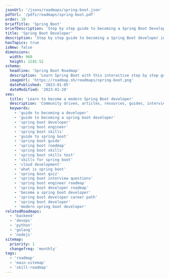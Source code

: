 ```yaml
---
jsonUrl: '/jsons/roadmaps/spring-boot.json'
pdfUrl: '/pdfs/roadmaps/spring-boot.pdf'
order: 10
briefTitle: 'Spring Boot'
briefDescription: 'Step by step guide to becoming a Spring Boot Developer in 2023'
title: 'Spring Boot Developer'
description: 'Step by step guide to becoming a Spring Boot developer in 2023'
hasTopics: true
isNew: false
dimensions:
  width: 968
  height: 1245.52
schema:
  headline: 'Spring Boot Roadmap'
  description: 'Learn Spring Boot with this interactive step by step guide in 2023. We also have resources and short descriptions attached to the roadmap items so you can get everything you want to learn in one place.'
  imageUrl: 'https://roadmap.sh/roadmaps/spring-boot.png'
  datePublished: '2023-01-05'
  dateModified: '2023-01-20'
seo:
  title: 'Learn to become a modern Spring Boot developer'
  description: 'Community driven, articles, resources, guides, interview questions, quizzes for spring boot development. Learn to become a modern Spring Boot developer by following the steps, skills, resources and guides listed in this roadmap.'
  keywords:
    - 'guide to becoming a developer'
    - 'guide to becoming a spring boot developer'
    - 'spring boot developer'
    - 'spring boot engineer'
    - 'spring boot skills'
    - 'guide to spring boot'
    - 'spring boot guide'
    - 'spring boot roadmap'
    - 'spring boot skills'
    - 'spring boot skills test'
    - 'skills for spring boot'
    - 'cloud development'
    - 'what is spring boot'
    - 'spring boot quiz'
    - 'spring boot interview questions'
    - 'spring boot engineer roadmap'
    - 'spring boot developer roadmap'
    - 'become a spring boot developer'
    - 'spring boot developer career path'
    - 'spring boot developer'
    - 'modern spring boot developer'
relatedRoadmaps:
  - 'backend'
  - 'devops'
  - 'python'
  - 'golang'
  - 'nodejs'
sitemap:
  priority: 1
  changefreq: 'monthly'
tags:
  - 'roadmap'
  - 'main-sitemap'
  - 'skill-roadmap'
---
```

